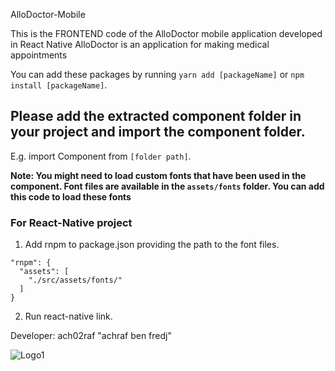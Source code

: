 AlloDoctor-Mobile

This is the FRONTEND code of the AlloDoctor mobile application developed in React Native AlloDoctor is an application for making medical appointments

You can add these packages by running `yarn add [packageName]` or `npm install [packageName]`.

## Please add the extracted component folder in your project and import the component folder.

E.g. import Component from `[folder path]`.

**Note: You might need to load custom fonts that have been used in the component. Font files are available in the `assets/fonts` folder. You can add this code to load these fonts**

### For React-Native project

1. Add rnpm to package.json providing the path to the font files.
```
"rnpm": {
  "assets": [
    "./src/assets/fonts/"
  ]
}
```
2. Run react-native link.

Developer: ach02raf "achraf ben fredj"

![Logo1](https://user-images.githubusercontent.com/57291591/175733166-abf2e698-a20f-4b5c-8c25-620327ba284e.png)
